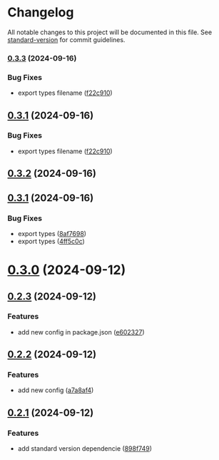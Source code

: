 # Changelog

All notable changes to this project will be documented in this file. See [standard-version](https://github.com/conventional-changelog/standard-version) for commit guidelines.

### [0.3.3](https://github.com/krbaio3/lib-ts-core/compare/v0.3.1...v0.3.3) (2024-09-16)


### Bug Fixes

* export types filename ([f22c910](https://github.com/krbaio3/lib-ts-core/commit/f22c9107be0a9275ab1f7efe26d3fc982a408128))

## [0.3.1](https://github.com/krbaio3/lib-ts-core/compare/v0.3.2...v0.3.1) (2024-09-16)


### Bug Fixes

* export types filename ([f22c910](https://github.com/krbaio3/lib-ts-core/commit/f22c9107be0a9275ab1f7efe26d3fc982a408128))



## [0.3.2](https://github.com/krbaio3/lib-ts-core/compare/v0.3.1...v0.3.2) (2024-09-16)



## [0.3.1](https://github.com/krbaio3/lib-ts-core/compare/v0.3.0...v0.3.1) (2024-09-16)


### Bug Fixes

* export types ([8af7698](https://github.com/krbaio3/lib-ts-core/commit/8af769859341edd21393f8406da6f3a54e8f1feb))
* export types ([4ff5c0c](https://github.com/krbaio3/lib-ts-core/commit/4ff5c0c180cc83a6694d5dbee9f6a3243bef680c))



# [0.3.0](https://github.com/krbaio3/lib-ts-core/compare/v0.2.3...v0.3.0) (2024-09-12)



## [0.2.3](https://github.com/krbaio3/lib-ts-core/compare/v0.2.2...v0.2.3) (2024-09-12)


### Features

* add new config in package.json ([e602327](https://github.com/krbaio3/lib-ts-core/commit/e602327969e14b57f9251ad5b1e05bcdc481fd55))



## [0.2.2](https://github.com/krbaio3/lib-ts-core/compare/v0.2.1...v0.2.2) (2024-09-12)


### Features

* add new config ([a7a8af4](https://github.com/krbaio3/lib-ts-core/commit/a7a8af4cb696cfb40b04e9fb3e4f047abd75b23c))



## [0.2.1](https://github.com/krbaio3/lib-ts-core/compare/898f74978bd82f110f7eae4daa273c18b78ebebc...v0.2.1) (2024-09-12)


### Features

* add standard version dependencie ([898f749](https://github.com/krbaio3/lib-ts-core/commit/898f74978bd82f110f7eae4daa273c18b78ebebc))
